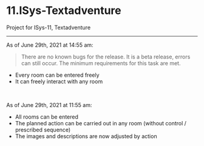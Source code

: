 # 11.ISys-Textadventure
 Project for ISys-11, Textadventure
 
<hr>

As of June 29th, 2021 at 14:55 am:

> There are no known bugs for the release. It is a beta release, errors can still occur. The minimum requirements for this task are met.
- Every room can be entered freely
- It can freely interact with any room

<br>

As of June 29th, 2021 at 11:55 am:

- All rooms can be entered
- The planned action can be carried out in any room (without control / prescribed sequence)
- The images and descriptions are now adjusted by action
